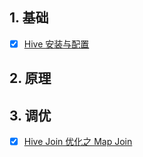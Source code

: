 
## 1. 基础

- [x] [Hive 安装与配置](https://smartsi.blog.csdn.net/article/details/126198200?spm=1001.2014.3001.5502)

## 2. 原理



## 3. 调优


- [x] [Hive Join 优化之 Map Join](https://smartsi.blog.csdn.net/article/details/121190775)
